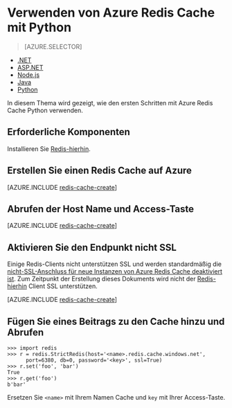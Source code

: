 <properties
    pageTitle="Verwenden von Azure Redis Cache mit Python | Microsoft Azure"
    description="Erste Schritte mit Azure Redis Cache Python verwenden"
    services="redis-cache"
    documentationCenter=""
    authors="steved0x"
    manager="douge"
    editor="v-lincan"/>

<tags
    ms.service="cache"
    ms.devlang="python"
    ms.topic="hero-article"
    ms.tgt_pltfrm="cache-redis"
    ms.workload="tbd"
    ms.date="08/16/2016"
    ms.author="sdanie"/>

# <a name="how-to-use-azure-redis-cache-with-python"></a>Verwenden von Azure Redis Cache mit Python

> [AZURE.SELECTOR]
- [.NET](cache-dotnet-how-to-use-azure-redis-cache.md)
- [ASP.NET](cache-web-app-howto.md)
- [Node.js](cache-nodejs-get-started.md)
- [Java](cache-java-get-started.md)
- [Python](cache-python-get-started.md)

In diesem Thema wird gezeigt, wie den ersten Schritten mit Azure Redis Cache Python verwenden.


## <a name="prerequisites"></a>Erforderliche Komponenten

Installieren Sie [Redis-hierhin](https://github.com/andymccurdy/redis-py).


## <a name="create-a-redis-cache-on-azure"></a>Erstellen Sie einen Redis Cache auf Azure

[AZURE.INCLUDE [redis-cache-create](../../includes/redis-cache-create.md)]

## <a name="retrieve-the-host-name-and-access-keys"></a>Abrufen der Host Name und Access-Taste

[AZURE.INCLUDE [redis-cache-create](../../includes/redis-cache-access-keys.md)]


## <a name="enable-the-non-ssl-endpoint"></a>Aktivieren Sie den Endpunkt nicht SSL

Einige Redis-Clients nicht unterstützen SSL und werden standardmäßig die [nicht-SSL-Anschluss für neue Instanzen von Azure Redis Cache deaktiviert ist](cache-configure.md#access-ports). Zum Zeitpunkt der Erstellung dieses Dokuments wird nicht der [Redis-hierhin](https://github.com/andymccurdy/redis-py) Client SSL unterstützen. 

[AZURE.INCLUDE [redis-cache-create](../../includes/redis-cache-non-ssl-port.md)]


## <a name="add-something-to-the-cache-and-retrieve-it"></a>Fügen Sie eines Beitrags zu den Cache hinzu und Abrufen


    >>> import redis
    >>> r = redis.StrictRedis(host='<name>.redis.cache.windows.net',
          port=6380, db=0, password='<key>', ssl=True)
    >>> r.set('foo', 'bar')
    True
    >>> r.get('foo')
    b'bar'


Ersetzen Sie `<name>` mit Ihrem Namen Cache und `key` mit Ihrer Access-Taste.


<!--Image references-->
[1]: ./media/cache-python-get-started/redis-cache-new-cache-menu.png
[2]: ./media/cache-python-get-started/redis-cache-cache-create.png
